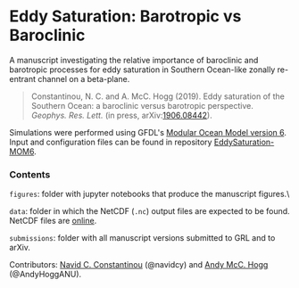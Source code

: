 # Eddy Saturation: Barotropic vs Baroclinic

A manuscript investigating the relative importance of baroclinic and barotropic processes for eddy saturation in Southern Ocean-like zonally re-entrant channel on a beta-plane.

> Constantinou, N. C. and A. McC. Hogg (2019). Eddy saturation of the Southern Ocean: a baroclinic versus barotropic perspective. _Geophys. Res. Lett._ (in press, arXiv:[1906.08442][arXiv:1906.08442]).

Simulations were performed using GFDL's [Modular Ocean Model version 6][mom6]. Input and configuration files can be found in repository [EddySaturation-MOM6][mom6-input].

### Contents

`figures`: folder with jupyter notebooks that produce the manuscript figures.\

`data`: folder in which the NetCDF (`.nc`) output files are expected to be found. NetCDF files are [online](https://doi.org/10.5281/zenodo.3246030).

`submissions`: folder with all manuscript versions submitted to GRL and to arXiv.


Contributors: [Navid C. Constantinou](http://www.navidconstantinou.com) (@navidcy) and [Andy McC. Hogg](http://rses.anu.edu.au/people/academics/prof-andy-hogg) (@AndyHoggANU).

[mom6]: https://github.com/NOAA-GFDL/MOM6
[mom6-input]: https://github.com/navidcy/EddySaturation-MOM6
[arXiv:1906.08442]: https://arxiv.org/abs/1906.08442
